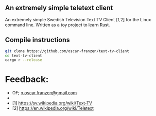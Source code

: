 ## An extremely simple teletext client
An extremely simple Swedish Television Text TV Client [1,2] for the
Linux command line. Written as a toy project to learn Rust.

## Compile instructions
```bash
git clone https://github.com/oscar-franzen/text-tv-client
cd text-tv-client
cargo r --release
```

# Feedback:
 * OF; <p.oscar.franzen@gmail.com>
 *
 * [1] https://sv.wikipedia.org/wiki/Text-TV
 * [2] https://en.wikipedia.org/wiki/Teletext
